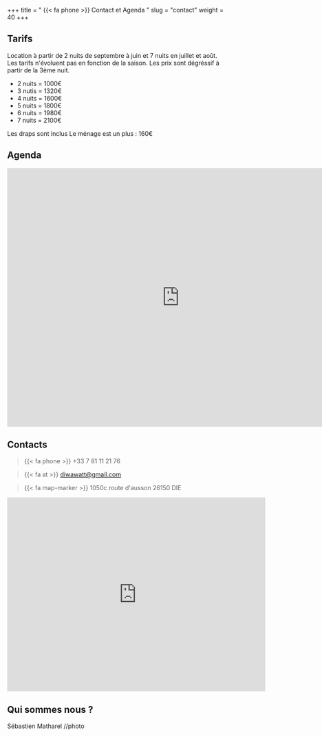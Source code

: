 +++
title = " {{< fa phone >}} Contact et Agenda "
slug = "contact"
weight = 40
+++

## Tarifs
Location à partir de 2 nuits de septembre à juin et 7 nuits en juillet et août. Les tarifs n'évoluent pas en fonction de la saison. Les prix sont dégréssif à partir de la 3ème nuit.

  - 2 nuits = 1000€
  - 3 nutis = 1320€
  - 4 nuits = 1600€
  - 5 nuits = 1800€
  - 6 nuits = 1980€
  - 7 nuits = 2100€

Les draps sont inclus
Le ménage est un plus : 160€

## Agenda 

<iframe src="https://calendar.google.com/calendar/embed?src=61bfd7fc7d3dd11ae7d00bbe90ed21d5510243f9b4e6a5186d0782405d6f62da%40group.calendar.google.com&ctz=Europe%2FParis" style="border: 0" width="800" height="600" frameborder="0" scrolling="no"></iframe>

## Contacts

> {{< fa phone >}} +33 7 81 11 21 76

> {{< fa at >}} diwawatt@gmail.com

> {{< fa map-marker >}} 1050c route d'ausson 26150 DIE

<iframe src="https://www.google.com/maps/embed?pb=!1m18!1m12!1m3!1d2833.933701197773!2d5.378472376533459!3d44.74136938137577!2m3!1f0!2f0!3f0!3m2!1i1024!2i768!4f13.1!3m3!1m2!1s0x12cab7b61acc6f8b%3A0xe1155f185160aeb9!2sG%C3%AEte%20Au%20son%20du%20Diois!5e0!3m2!1sfr!2sfr!4v1711377259882!5m2!1sfr!2sfr" width="600" height="450" style="border:0;" allowfullscreen="" loading="lazy" referrerpolicy="no-referrer-when-downgrade"></iframe>

## Qui sommes nous ? ##
Sébastien Matharel //photo
